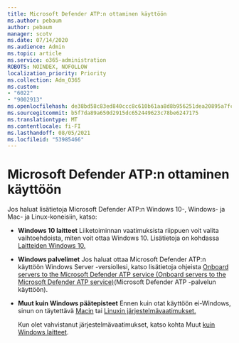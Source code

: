 ```yaml
---
title: Microsoft Defender ATP:n ottaminen käyttöön
ms.author: pebaum
author: pebaum
manager: scotv
ms.date: 07/14/2020
ms.audience: Admin
ms.topic: article
ms.service: o365-administration
ROBOTS: NOINDEX, NOFOLLOW
localization_priority: Priority
ms.collection: Adm_O365
ms.custom:
- "6022"
- "9002913"
ms.openlocfilehash: de38bd58c83ed840ccc8c610b61aa8d8b956251dea20895a7fc0e193d11585df
ms.sourcegitcommit: b5f7da89a650d2915dc652449623c78be6247175
ms.translationtype: MT
ms.contentlocale: fi-FI
ms.lasthandoff: 08/05/2021
ms.locfileid: "53985466"
---
```

# <a name="onboarding-microsoft-defender-atp"></a>Microsoft Defender ATP:n ottaminen käyttöön

Jos haluat lisätietoja Microsoft Defender ATP:n Windows 10-, Windows- ja Mac- ja Linux-koneisiin, katso: 

- **Windows 10 laitteet** Liiketoiminnan vaatimuksista riippuen voit valita vaihtoehdoista, miten voit ottaa Windows 10. Lisätietoja on kohdassa [Laitteiden Windows 10.](/windows/security/threat-protection/microsoft-defender-atp/configure-endpoints) 

- **Windows palvelimet** Jos haluat ottaa Microsoft Defender ATP:n käyttöön Windows Server -versiollesi, katso lisätietoja ohjeista [Onboard servers to the Microsoft Defender ATP service (Onboard servers to the Microsoft Defender ATP service)](/windows/security/threat-protection/microsoft-defender-atp/configure-server-endpoints)(Microsoft Defender ATP -palvelun käyttöön).

- **Muut kuin Windows päätepisteet**  Ennen kuin otat käyttöön ei-Windows, sinun on täytettävä [Macin](/windows/security/threat-protection/microsoft-defender-atp/microsoft-defender-atp-mac#system-requirements) tai [Linuxin järjestelmävaatimukset.](/windows/security/threat-protection/microsoft-defender-atp/microsoft-defender-atp-linux#system-requirements)

    Kun olet vahvistanut järjestelmävaatimukset, katso kohta Muut [kuin Windows laitteet](/windows/security/threat-protection/microsoft-defender-atp/configure-endpoints-non-windows#onboarding-non-windows-machines).